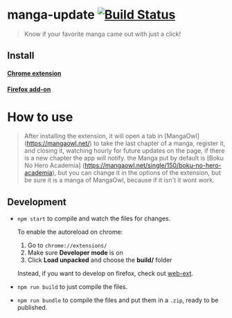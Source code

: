 # manga-update [![Build Status][travis-image]][travis-url]

> Know if your favorite manga came out with just a click!

## Install

#### [Chrome extension]()
#### [Firefox add-on]()

# How to use

> After installing the extension, it will open a tab in [MangaOwl] (https://mangaowl.net/) to take the last chapter of a manga, register it, and closing it, watching hourly for future updates on the page, if there is a new chapter the app will notify. the Manga put by default is [Boku No Hero Academia] (https://mangaowl.net/single/150/boku-no-hero-academia), but you can change it in the options of the extension, but be sure it is a manga of MangaOwl, because if it isn't it wont work.

## Development

- `npm start` to compile and watch the files for changes.

  To enable the autoreload on chrome:

  1. Go to `chrome://extensions/`
  1. Make sure **Developer mode** is on
  1. Click **Load unpacked** and choose the **build/** folder

  Instead, if you want to develop on firefox, check out [web-ext](https://github.com/mozilla/web-ext).

- `npm run build` to just compile the files.
- `npm run bundle` to compile the files and put them in a `.zip`, ready to be published.


[travis-image]: https://travis-ci.org/HasselGR/manga-update.svg?branch=master
[travis-url]: https://travis-ci.org/HasselGR/manga-update

